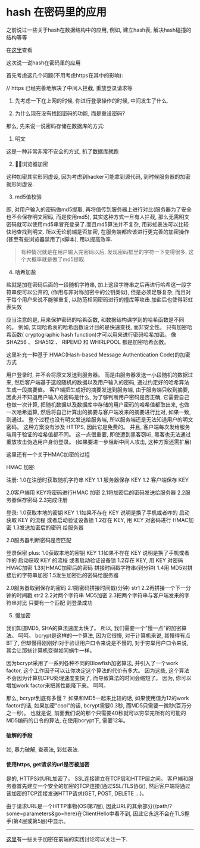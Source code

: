 # hash 在密码里的应用

之前说过一些关于hash在数据结构中的应用, 例如, 建立hash表, 解决hash碰撞的结构等等

在[这里](2018-10-22_hash[Algorithm].md)查看

这次说一说hash在密码里的应用

首先考虑这几个问题(不用考虑https在其中的影响):

// https 已经完善地解决了中间人拦截, 重放登录请求等

1. 先考虑一下在上网的时候, 你进行登录操作的时候, 中间发生了什么.

2. 为什么现在没有找回密码的功能, 而是重设密码?

那么, 先来说一说密码存储在数据库的方式:

1. 明文

这是一种非常非常不安全的方式, 扒了数据库就跑

2. 浏览器加密

这种加密其实形同虚设, 因为考虑到hacker可能拿到源代码, 到时候服务器的加密就形同虚设.

3. md5值校验

即, 对用户输入的密码做md5提取, 再将值传到服务器上进行对比(服务器为了安全也不会保存明文密码, 而是使用md5), 其实这种方式一旦有人拦截, 那么无需明文密码就可以使用md5串冒充登录了.而且md5算法并不复杂, 用彩虹表法可以比较快地查找到明文. 所以无论前端是否加密, 在服务端都应该进行更完善的加密操作(甚至有些浏览器禁用了js脚本), 用以提高效率.

> 有种情况就是在用户输入完密码以后, 发现密码框里的字符一下变得很多, 这个大概率就是做了md5提取.

4. 哈希加盐

盐就是加在密码后面的一段随机字符串, 加上这段字符串之后再进行哈希这一段字符串使可以公开的, (作用与非对称加密中的公钥类似), 但是必须足够复杂, 而且对于每个用户来说不能够重复, 以防范相同密码进行的撞库等攻击.加盐后也使得彩虹表失效

应当注意的是, 用来保护密码的哈希函数, 和数据结构课学到的哈希函数是不同的。 例如, 实现哈希表的哈希函数设计目的是快速查找, 而非安全性。 只有加密哈希函数( cryptographic hash function)才可以用来进行密码哈希加密。 像 SHA256 、 SHA512 、 RIPEMD 和 WHIRLPOOL 都是加密哈希函数。 

这里补充一种基于 HMAC(Hash-based Message Authentication Code)的加密方式

用户登录时, 并不会将原文发送到服务器。 而是由服务器发送一小段随机的数据过来, 然后客户端基于这段随机的数据以及用户输入的密码, 通过约定好的哈希算法生成一段摘要值。 客户端把生成好的摘要发送到服务端, 由于服务端只收到摘要, 因此并不知道用户输入的密码是什么, 为了够判断用户密码是否正确, 它需要自己也做一次计算, 把随机数据以及数据库中存储的用户密码的哈希值都取出来, 也做一次哈希运算, 然后将自己计算出的摘要与客户端发来的摘要进行比对, 如果一致, 则通过。 整个过程也没有明文发送给服务端, 所以服务端还是无法知道用户的明文密码。 这种方案没有涉及 HTTPS, 因此它是免费的。 并且, 客户端每次发给服务端用于验证的哈希值都不同。 这一点很重要, 即使遭到黑客窃听, 黑客也无法通过重放攻击伪造用户身份登录。 (如果要进一步阻断中间人攻击, 这种方案还需扩展)

这里还有一个关于HMAC加密的过程

HMAC 加密:

注册: 
1.0在注册时获取随机字符串 KEY
1.1 服务器保存 KEY
1.2 客户端保存 KEY

2.0客户端用 KEY将密码进行HMAC 加密
2.1将加密后的密码发送给服务器
2.2服务器保存密码
2.3完成注册

登录: 
1.0获取本地的密钥 KEY
1.1如果不存在 KEY 说明是换了手机或者咋的 启动获取 KEY 的流程 或者启动验证设备锁
1.2存在 KEY, 用 KEY 对密码进行 HMAC加密
1.3发送加密后的密码 给服务器

2.0服务器判断密码是否匹配

登录保密 plus: 
1.0获取本地的密钥 KEY
1.1如果不存在 KEY 说明是换了手机或者咋的 启动获取 KEY 的流程 或者启动验证设备锁
1.2存在 KEY, 用 KEY 对密码HMAC加密
1.3对HMAC加密后的密码 拼接时间戳字符串(到分钟)
1.4用 MD5对拼接后的字符串加密
1.5发生加密后的密码给服务器

2.0服务器取到保存的密码
2.1把密码拼接时间戳(分钟) str1
2.2再拼接一个下一分钟的时间戳 str2
2.2对两个字符串 MD5加密
2.3把两个字符串与客户端发来的字符串对比 只要有一个匹配 则登录成功

5. 慢加密

我们知道MD5, SHA的算法速度太快了。 所以, 我们需要一个"慢一点"的加密算法。 呵呵。 bcrypt是这样的一个算法, 因为它很慢, 对于计算机来说, 其慢得有点BT了, 但却慢得刚刚好!对于验证用户口令来说是不慢的, 对于穷举用户口令来说, 其会让那些计算机变得如同蜗牛一样。 

因为bcrypt采用了一系列各种不同的Blowfish加密算法, 并引入了一个work factor, 这个工作因子可以让你决定这个算法的代价有多大。 因为这些, 这个算法不会因为计算机CPU处理速度变快了, 而导致算法的时间会缩短了。 因为, 你可以增加work factor来把其性能降下来。 呵呵。 

那么, bcrypt到底有多慢？ 如果和MD5一起来比较的话, 如果使用值为12的work factor的话, 如果加密"cool"的话, bcrypt需要0.3秒, 而MD5只需要一微秒(百万分之一秒)。 也就是说, 前面我们说的那个只需要40秒就可以穷举完所有的可能的MD5编码的口令的算法, 在使用bcrypt下, 需要12年。 

#### 破解的手段

如, 暴力破解, 查表法, 彩虹表法.

#### 使用https, get请求的url是否被加密

是的, HTTPS对URL加密了。 SSL连接建立在TCP层和HTTP层之间。 客户端和服务器首先建立一个安全的加密的TCP连接(通过SSL/TLS协议), 然后客户端将通过该加密的TCP连接发送HTTP请求(GET, POST, DELETE ...)。 

由于请求URL是一个HTTP事物(OSI第7层), 因此URL的其余部分(/path/?some=parameters&go=here)在ClientHello中看不到, 因此它永远不会在TLS握手(第4层或第5层)中显示。 

--- 

[这里](https://www.zhihu.com/question/25539382)有一些关于加密在前端的实践讨论可以关注一下.

